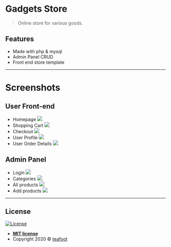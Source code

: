 ﻿# Gadgets Store
> Online store for various goods.

## Features

- Made with php & mysql
- Admin Panel CRUD
- Front end store template

---

# Screenshots

## User Front-end
- Homepage
![](images/1.1.JPG)
- Shopping Cart
![](images/1.2.JPG)
- Checkout
![](images/1.3.JPG)
- User Profile
![](images/1.4.JPG)
- User Order Details
![](images/1.5.JPG)

## Admin Panel
- Login
![](images/2.1.jpg)
- Categories
![](images/2.2.jpg)
- All products
![](images/2.3.jpg)
- Add products
![](images/2.4.jpg)

---

## License

[![License](http://img.shields.io/:license-mit-blue.svg?style=flat-square)](http://badges.mit-license.org)

- **[MIT license](http://opensource.org/licenses/mit-license.php)**
- Copyright 2020 © <a href="https://github.com/teafoot" target="_blank">teafoot</a>